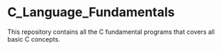 # C_Language_Fundamentals
This repository contains all the C fundamental programs that covers all basic C concepts. 
